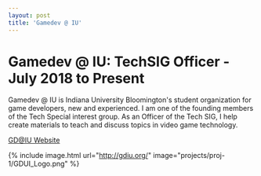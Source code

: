 ```yaml
---
layout: post
title: 'Gamedev @ IU'
---
```

# Gamedev @ IU: TechSIG Officer - July 2018 to Present

Gamedev @ IU is Indiana University Bloomington's student organization for game developers, new and experienced. I am one of the founding members of the Tech Special interest group. As an Officer of the Tech SIG, I help create materials to teach and discuss topics in video game technology.

[GD@IU Website](http://gdiu.org/)

{% include image.html url="http://gdiu.org/" image="projects/proj-1/GDUI_Logo.png" %}
